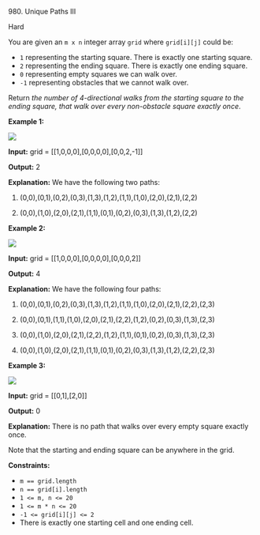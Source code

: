 980\. Unique Paths III

Hard

You are given an `m x n` integer array `grid` where `grid[i][j]` could be:

*   `1` representing the starting square. There is exactly one starting square.
*   `2` representing the ending square. There is exactly one ending square.
*   `0` representing empty squares we can walk over.
*   `-1` representing obstacles that we cannot walk over.

Return _the number of 4-directional walks from the starting square to the ending square, that walk over every non-obstacle square exactly once_.

**Example 1:**

![](https://leetcode-in-java.github.io/src/main/java/g0901_1000/s0980_unique_paths_iii/lc-unique1.jpg)

**Input:** grid = [[1,0,0,0],[0,0,0,0],[0,0,2,-1]]

**Output:** 2

**Explanation:** We have the following two paths:

1. (0,0),(0,1),(0,2),(0,3),(1,3),(1,2),(1,1),(1,0),(2,0),(2,1),(2,2)

2. (0,0),(1,0),(2,0),(2,1),(1,1),(0,1),(0,2),(0,3),(1,3),(1,2),(2,2)

**Example 2:**

![](https://leetcode-in-java.github.io/src/main/java/g0901_1000/s0980_unique_paths_iii/lc-unique2.jpg)

**Input:** grid = [[1,0,0,0],[0,0,0,0],[0,0,0,2]]

**Output:** 4

**Explanation:** We have the following four paths:

1. (0,0),(0,1),(0,2),(0,3),(1,3),(1,2),(1,1),(1,0),(2,0),(2,1),(2,2),(2,3)

2. (0,0),(0,1),(1,1),(1,0),(2,0),(2,1),(2,2),(1,2),(0,2),(0,3),(1,3),(2,3)

3. (0,0),(1,0),(2,0),(2,1),(2,2),(1,2),(1,1),(0,1),(0,2),(0,3),(1,3),(2,3)

4. (0,0),(1,0),(2,0),(2,1),(1,1),(0,1),(0,2),(0,3),(1,3),(1,2),(2,2),(2,3)

**Example 3:**

![](https://leetcode-in-java.github.io/src/main/java/g0901_1000/s0980_unique_paths_iii/lc-unique3-.jpg)

**Input:** grid = [[0,1],[2,0]]

**Output:** 0

**Explanation:** There is no path that walks over every empty square exactly once.

Note that the starting and ending square can be anywhere in the grid.

**Constraints:**

*   `m == grid.length`
*   `n == grid[i].length`
*   `1 <= m, n <= 20`
*   `1 <= m * n <= 20`
*   `-1 <= grid[i][j] <= 2`
*   There is exactly one starting cell and one ending cell.